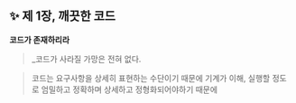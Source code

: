 ✨ 제 1장, 깨끗한 코드
----------------------

__코드가 존재하리라__
> _코드가 사라질 가망은 전혀 없다. 


> 코드는 요구사항을 상세히 표현하는 수단이기 때문에
> 기계가 이해, 실행할 정도로 엄밀하고 정확하며 상세하고 정형화되어야하기 때문에
